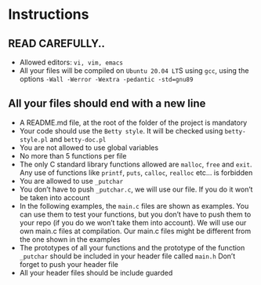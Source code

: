 # Instructions
## READ CAREFULLY..

* Allowed editors: ```vi, vim, emacs```
* All your files will be compiled on ```Ubuntu 20.04 LT```S using ```gcc```, using the options ```-Wall -Werror -Wextra -pedantic -std=gnu89```
## All your files should end with a new line
* A README.md file, at the root of the folder of the project is mandatory
* Your code should use the ```Betty style```. It will be checked using ```betty-style.pl``` and ```betty-doc.pl```
* You are not allowed to use global variables
* No more than 5 functions per file
* The only C standard library functions allowed are ```malloc```, ```free``` and ```exit```. Any use of functions like ```printf```, ```puts```, ```calloc```, ```realloc``` etc… is forbidden
* You are allowed to use ```_putchar```
* You don’t have to push ```_putchar.c```, we will use our file. If you do it won’t be taken into account
* In the following examples, the ```main.c``` files are shown as examples. You can use them to test your functions, but you don’t have to push them to your repo (if you do we won’t take them into account). We will use our own main.c files at compilation. Our main.c files might be different from the one shown in the examples
* The prototypes of all your functions and the prototype of the function ```_putchar``` should be included in your header file called ```main.h```
Don’t forget to push your header file
* All your header files should be include guarded
